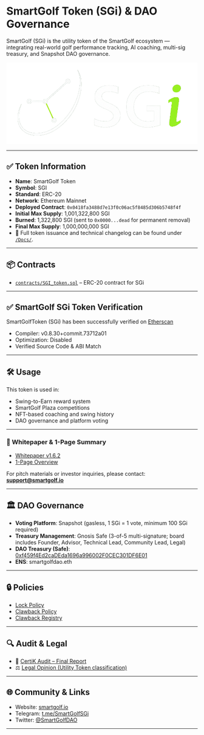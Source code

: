 # SmartGolf Token (SGi) & DAO Governance

SmartGolf (SGi) is the utility token of the SmartGolf ecosystem — integrating real-world golf performance tracking, AI coaching, multi-sig treasury, and Snapshot DAO governance.

![SGi Logo](images/logo/SGi-logo.png)

---

## ✅ Token Information

- **Name**: SmartGolf Token  
- **Symbol**: SGI  
- **Standard**: ERC-20  
- **Network**: Ethereum Mainnet  
- **Deployed Contract**: `0x0418fa3488d7e13f0c06ac5f8485d306b5748f4f`  
- **Initial Max Supply**: 1,001,322,800 SGI  
- **Burned**: 1,322,800 SGI (sent to `0x0000...dead` for permanent removal)  
- **Final Max Supply**: 1,000,000,000 SGI  
- 📜 Full token issuance and technical changelog can be found under [`/Docs/`](./Docs/).

---

## 📦 Contracts

- [`contracts/SGI_token.sol`](./contract/SGi_token.sol) – ERC-20 contract for SGi

---

## ✅ SmartGolf SGi Token Verification

SmartGolfToken (SGi) has been successfully verified on [Etherscan](https://etherscan.io/address/0x0418fa3488d7e13f0c06ac5f8485d306b5748f4f#code)  
- Compiler: v0.8.30+commit.73712a01  
- Optimization: Disabled  
- Verified Source Code & ABI Match  

---

## 🛠 Usage

This token is used in:
- Swing-to-Earn reward system  
- SmartGolf Plaza competitions  
- NFT-based coaching and swing history  
- DAO governance and platform voting  

---

### 📘 Whitepaper & 1-Page Summary
- [Whitepaper v1.6.2](./Docs/SGi%20WhitePaper%20v1.6.2.pdf)  
- [1-Page Overview](./Docs/SmartGolf_1page_V1.2.pdf)  

For pitch materials or investor inquiries, please contact: **support@smartgolf.io**

---

## 🏛 DAO Governance

- **Voting Platform**: Snapshot (gasless, 1 SGi = 1 vote, minimum 100 SGi required)  
- **Treasury Management**: Gnosis Safe (3-of-5 multi-signature; board includes Founder, Advisor, Technical Lead, Community Lead, Legal)  
- **DAO Treasury (Safe)**: [0xf459f4Ed2caDEda1696a996002F0CEC301DF6E01](https://app.safe.global/eth:0xf459f4Ed2caDEda1696a996002F0CEC301DF6E01)  
- **ENS**: smartgolfdao.eth  

---

## 🔒 Policies

- [Lock Policy](./policies/lock-policy.md)  
- [Clawback Policy](./policies/clawback-policy.md)  
- [Clawback Registry](./registry/clawback-registry.csv)  

---

## 🔍 Audit & Legal

- 📑 [CertiK Audit – Final Report](./audit/REP-final-20250917T132908Z.pdf)  
- ⚖️ [Legal Opinion (Utility Token classification)](./legal/SGi_Legal_Opinion.pdf)  

---

## 🌐 Community & Links

- Website: [smartgolf.io](https://smartgolf.io)  
- Telegram: [t.me/SmartGolfSGi](https://t.me/SmartGolfSGi)  
- Twitter: [@SmartGolfDAO](https://twitter.com/SmartGolfSGi)  

---

